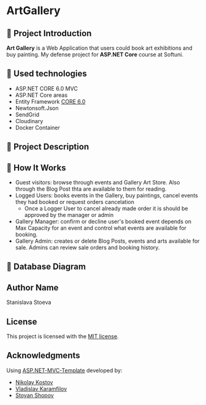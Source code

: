 # ArtGallery

## :art: Project Introduction
**Art Gallery** is a Web Application that users could book art exhibitions and buy painting. 
My defense project for **ASP.NET Core** course at Softuni.

## :hammer: Used technologies
* ASP.NET CORE 6.0 MVC
* ASP.NET Core areas
* Entity Framework [CORE 6.0](https://docs.microsoft.com/en-us/ef/core/)
* Newtonsoft.Json
* SendGrid
* Cloudinary
* Docker Container

## :pencil: Project Description

## :pushpin: How It Works
* Guest visitors: browse through events and Gallery Art Store. Also through the Blog Post thta are available to them for reading.
* Logged Users: books events in the Gallery, buy paintings, cancel events they had booked or request orders cancelation
  - Once a Logger User to cancel already made order it is should be approved by the manager or admin
* Gallery Manager: confirm or decline user's booked event depends on Max Capacity for an event and control what events are available for booking.
* Gallery Admin: creates or delete Blog Posts, events and arts available for sale. Admins can review sale orders and booking history.

## :floppy_disk: Database Diagram

## Author Name 
Stanislava Stoeva

## License
This project is licensed with the [MIT license](LICENSE).

## Acknowledgments
Using [ASP.NET-MVC-Template](https://github.com/NikolayIT/ASP.NET-MVC-Template) developed by:
- [Nikolay Kostov](https://github.com/NikolayIT)
- [Vladislav Karamfilov](https://github.com/vladislav-karamfilov)
- [Stoyan Shopov](https://github.com/StoyanShopov)

